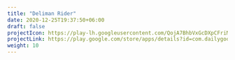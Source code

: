 ```yaml
---
title: "Deliman Rider"
date: 2020-12-25T19:37:50+06:00
draft: false
projectIcon: https://play-lh.googleusercontent.com/QojA7BhbVxGcDXpCFriMyNBG2lEPIcbPtM5EwYSWP6oGP74MslPdp5oy3Q6oe1eMY-yj=s360
projectLink: https://play.google.com/store/apps/details?id=com.dailygoods.delimanrider
weight: 10
---
```


